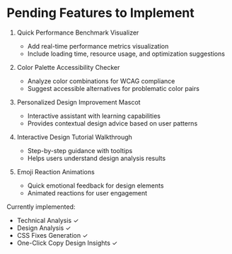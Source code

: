 # Pending Features to Implement

1. Quick Performance Benchmark Visualizer
   - Add real-time performance metrics visualization
   - Include loading time, resource usage, and optimization suggestions
   
2. Color Palette Accessibility Checker
   - Analyze color combinations for WCAG compliance
   - Suggest accessible alternatives for problematic color pairs
   
3. Personalized Design Improvement Mascot
   - Interactive assistant with learning capabilities
   - Provides contextual design advice based on user patterns
   
4. Interactive Design Tutorial Walkthrough
   - Step-by-step guidance with tooltips
   - Helps users understand design analysis results
   
5. Emoji Reaction Animations
   - Quick emotional feedback for design elements
   - Animated reactions for user engagement

Currently implemented:
- Technical Analysis ✓
- Design Analysis ✓
- CSS Fixes Generation ✓
- One-Click Copy Design Insights ✓
